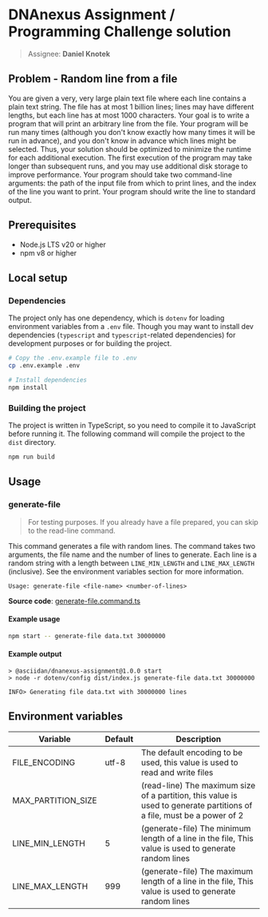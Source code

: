 # DNAnexus Assignment / Programming Challenge solution

> Assignee: **Daniel Knotek**

## Problem - Random line from a file

You are given a very, very large plain text file where each line contains a plain text string. The file has at most 1 billion lines; lines may have different lengths, but each line has at most 1000 characters. Your goal is to write a program that will print an arbitrary line from the file. Your program will be run many times (although you don't know exactly how many times it will be run in advance), and you don't know in advance which lines might be selected. Thus, your solution should be optimized to minimize the runtime for each additional execution. The first execution of the program may take longer than subsequent runs, and you may use additional disk storage to improve performance. Your program should take two command-line arguments: the path of the input file from which to print lines, and the index of the line you want to print. Your program should write the line to standard output.

## Prerequisites

-   Node.js LTS v20 or higher
-   npm v8 or higher

## Local setup

### Dependencies

The project only has one dependency, which is `dotenv` for loading environment variables from a `.env` file. Though you may want to install dev dependencies (`typescript` and `typescript`-related dependencies) for development purposes or for building the project.

```bash
# Copy the .env.example file to .env
cp .env.example .env

# Install dependencies
npm install
```

### Building the project

The project is written in TypeScript, so you need to compile it to JavaScript before running it. The following command will compile the project to the `dist` directory.

```bash
npm run build
```

## Usage

### generate-file

> For testing purposes. If you already have a file prepared, you can skip to the read-line command.

This command generates a file with random lines. The command takes two arguments, the file name and the number of lines to generate. Each line is a random string with a length between `LINE_MIN_LENGTH` and `LINE_MAX_LENGTH` (inclusive). See the environment variables section for more information.

```
Usage: generate-file <file-name> <number-of-lines>
```

**Source code**: [generate-file.command.ts](./src/commands/generate-file.command.ts)

#### Example usage

```bash
npm start -- generate-file data.txt 30000000
```

#### Example output

```
> @asciidan/dnanexus-assignment@1.0.0 start
> node -r dotenv/config dist/index.js generate-file data.txt 30000000

INFO> Generating file data.txt with 30000000 lines
```

## Environment variables

| Variable           | Default | Description                                                                                                            |
| ------------------ | ------- | ---------------------------------------------------------------------------------------------------------------------- |
| FILE_ENCODING      | utf-8   | The default encoding to be used, this value is used to read and write files                                            |
| MAX_PARTITION_SIZE |         | (read-line) The maximum size of a partition, this value is used to generate partitions of a file, must be a power of 2 |
| LINE_MIN_LENGTH    | 5       | (generate-file) The minimum length of a line in the file, This value is used to generate random lines                  |
| LINE_MAX_LENGTH    | 999     | (generate-file) The maximum length of a line in the file, This value is used to generate random lines                  |

```

```
